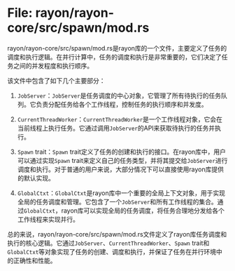 # File: rayon/rayon-core/src/spawn/mod.rs

rayon/rayon-core/src/spawn/mod.rs是rayon库的一个文件，主要定义了任务的调度和执行逻辑。在并行计算中，任务的调度和执行是非常重要的，它们决定了任务之间的并发程度和执行顺序。

该文件中包含了如下几个主要部分：

1. `JobServer`：`JobServer`是任务调度的中心对象，它管理了所有待执行的任务队列。它负责分配任务给各个工作线程，控制任务的执行顺序和并发度。

2. `CurrentThreadWorker`：`CurrentThreadWorker`是一个工作线程对象，它会在当前线程上执行任务。它通过调用`JobServer`的API来获取待执行的任务并执行。

3. `Spawn` trait：`Spawn` trait定义了任务的创建和执行的接口。在rayon库中，用户可以通过实现`Spawn` trait来定义自己的任务类型，并将其提交给`JobServer`进行调度和执行。对于普通的用户来说，大部分情况下可以直接使用rayon库提供的默认实现。

4. `GlobalCtxt`：`GlobalCtxt`是rayon库中一个重要的全局上下文对象，用于实现全局的任务调度和管理。它包含了一个`JobServer`和所有工作线程的集合。通过`GlobalCtxt`，rayon库可以实现全局的任务调度，将任务合理地分发给各个工作线程来实现并行。

总的来说，rayon/rayon-core/src/spawn/mod.rs文件定义了rayon库任务调度和执行的核心逻辑。它通过`JobServer`、`CurrentThreadWorker`、`Spawn` trait和`GlobalCtxt`等对象实现了任务的创建、调度和执行，并保证了任务在并行环境中的正确性和性能。

